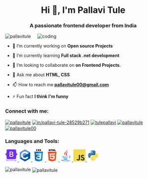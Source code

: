 
<h1 align="center">Hi 👋, I'm Pallavi Tule</h1>
<h3 align="center">A passionate frontend developer from India</h3>
<img align= "right" alt="coding" width="400" src="https://res.cloudinary.com/practicaldev/image/fetch/s--O0u1bNHs--/c_limit%2Cf_auto%2Cfl_progressive%2Cq_66%2Cw_880/https://miro.medium.com/max/1400/0*PXf5ge7QCN9Ga_CL.gif">


<p align="left"> <img src="https://komarev.com/ghpvc/?username=pallavitule&label=Profile%20views&color=0e75b6&style=flat" alt="pallavitule" /> </p>

- 🔭 I’m currently working on **Open source Projects**

- 🌱 I’m currently learning **Full stack .net development**

- 👯 I’m looking to collaborate on **on Frontend Projects.**

- 💬 Ask me about **HTML, CSS**

- 📫 How to reach me **pallavitule00@gmail.com**

- ⚡ Fun fact **I think I'm funny**

<h3 align="left">Connect with me:</h3>
<p align="left">
<a href="https://twitter.com/pallavitule" target="blank"><img align="center" src="https://raw.githubusercontent.com/rahuldkjain/github-profile-readme-generator/master/src/images/icons/Social/twitter.svg" alt="pallavitule" height="30" width="40" /></a>
<a href="https://linkedin.com/in/in/pallavi-tule-28529b271" target="blank"><img align="center" src="https://raw.githubusercontent.com/rahuldkjain/github-profile-readme-generator/master/src/images/icons/Social/linked-in-alt.svg" alt="in/pallavi-tule-28529b271" height="30" width="40" /></a>
<a href="https://instagram.com/tulepallavi" target="blank"><img align="center" src="https://raw.githubusercontent.com/rahuldkjain/github-profile-readme-generator/master/src/images/icons/Social/instagram.svg" alt="tulepallavi" height="30" width="40" /></a>
<a href="https://www.youtube.com/c/pallavitule" target="blank"><img align="center" src="https://raw.githubusercontent.com/rahuldkjain/github-profile-readme-generator/master/src/images/icons/Social/youtube.svg" alt="pallavitule" height="30" width="40" /></a>
<a href="https://www.codechef.com/users/pallavitule00" target="blank"><img align="center" src="https://cdn.jsdelivr.net/npm/simple-icons@3.1.0/icons/codechef.svg" alt="pallavitule00" height="30" width="40" /></a>
</p>

<h3 align="left">Languages and Tools:</h3>
<p align="left"> <a href="https://getbootstrap.com" target="_blank" rel="noreferrer"> <img src="https://raw.githubusercontent.com/devicons/devicon/master/icons/bootstrap/bootstrap-plain-wordmark.svg" alt="bootstrap" width="40" height="40"/> </a> <a href="https://www.cprogramming.com/" target="_blank" rel="noreferrer"> <img src="https://raw.githubusercontent.com/devicons/devicon/master/icons/c/c-original.svg" alt="c" width="40" height="40"/> </a> <a href="https://www.w3schools.com/css/" target="_blank" rel="noreferrer"> <img src="https://raw.githubusercontent.com/devicons/devicon/master/icons/css3/css3-original-wordmark.svg" alt="css3" width="40" height="40"/> </a> <a href="https://www.w3.org/html/" target="_blank" rel="noreferrer"> <img src="https://raw.githubusercontent.com/devicons/devicon/master/icons/html5/html5-original-wordmark.svg" alt="html5" width="40" height="40"/> </a> <a href="https://www.java.com" target="_blank" rel="noreferrer"> <img src="https://raw.githubusercontent.com/devicons/devicon/master/icons/java/java-original.svg" alt="java" width="40" height="40"/> </a> <a href="https://developer.mozilla.org/en-US/docs/Web/JavaScript" target="_blank" rel="noreferrer"> <img src="https://raw.githubusercontent.com/devicons/devicon/master/icons/javascript/javascript-original.svg" alt="javascript" width="40" height="40"/> </a> <a href="https://www.python.org" target="_blank" rel="noreferrer"> <img src="https://raw.githubusercontent.com/devicons/devicon/master/icons/python/python-original.svg" alt="python" width="40" height="40"/> </a> </p>

<p><img align="left" src="https://github-readme-stats.vercel.app/api/top-langs?username=pallavitule&show_icons=true&locale=en&layout=compact" alt="pallavitule" /></p>

<p>&nbsp;<img align="center" src="https://github-readme-stats.vercel.app/api?username=pallavitule&show_icons=true&locale=en" alt="pallavitule" /></p>
